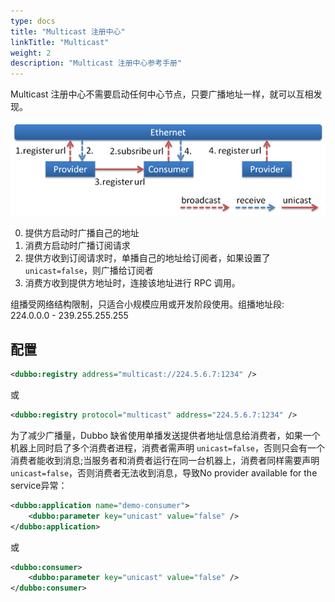 ```yaml
---
type: docs
title: "Multicast 注册中心"
linkTitle: "Multicast"
weight: 2
description: "Multicast 注册中心参考手册"
---
```


Multicast 注册中心不需要启动任何中心节点，只要广播地址一样，就可以互相发现。

![/user-guide/images/multicast.jpg](/imgs/user/multicast.jpg)

0. 提供方启动时广播自己的地址
1. 消费方启动时广播订阅请求
2. 提供方收到订阅请求时，单播自己的地址给订阅者，如果设置了 `unicast=false`，则广播给订阅者
3. 消费方收到提供方地址时，连接该地址进行 RPC 调用。

组播受网络结构限制，只适合小规模应用或开发阶段使用。组播地址段: 224.0.0.0 - 239.255.255.255

## 配置

```xml
<dubbo:registry address="multicast://224.5.6.7:1234" />
```

或

```xml
<dubbo:registry protocol="multicast" address="224.5.6.7:1234" />
```

为了减少广播量，Dubbo 缺省使用单播发送提供者地址信息给消费者，如果一个机器上同时启了多个消费者进程，消费者需声明 `unicast=false`，否则只会有一个消费者能收到消息;当服务者和消费者运行在同一台机器上，消费者同样需要声明`unicast=false`，否则消费者无法收到消息，导致No provider available for the service异常：

```xml
<dubbo:application name="demo-consumer">
    <dubbo:parameter key="unicast" value="false" />
</dubbo:application>
```

或

```xml
<dubbo:consumer>
    <dubbo:parameter key="unicast" value="false" />
</dubbo:consumer>
```
